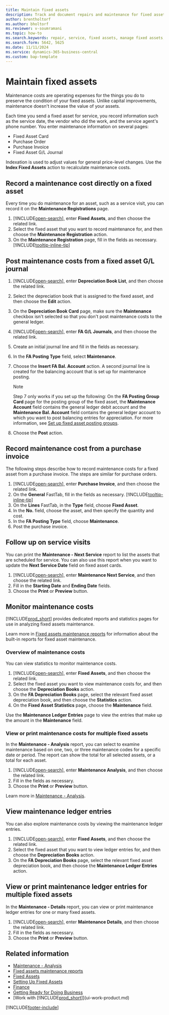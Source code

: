 ```yaml
---
title: Maintain fixed assets
description: Track and document repairs and maintenance for fixed assets to maintain their condition and value.
author: brentholtorf
ms.author: bholtorf
ms.reviewer: v-soumramani
ms.topic: how-to
ms.search.keywords: repair, service, fixed assets, manage fixed assets, maintenance cost
ms.search.form: 5642, 5625
ms.date: 11/11/2024
ms.service: dynamics-365-business-central
ms.custom: bap-template
---
```


# Maintain fixed assets

Maintenance costs are operating expenses for the things you do to preserve the condition of your fixed assets. Unlike capital improvements, maintenance doesn't increase the value of your assets.

Each time you send a fixed asset for service, you record information such as the service date, the vendor who did the work, and the service agent's phone number. You enter maintenance information on several pages:

* Fixed Asset Card
* Purchase Order
* Purchase Invoice
* Fixed Asset G/L Journal

Indexation is used to adjust values for general price-level changes. Use the **Index Fixed Assets** action to recalculate maintenance costs.

## Record a maintenance cost directly on a fixed asset

Every time you do maintenance for an asset, such as a service visit, you can record it on the **Maintenance Registrations** page.  

1. [!INCLUDE[open-search](includes/open-search.md)], enter **Fixed Assets**, and then choose the related link.  
2. Select the fixed asset that you want to record maintenance for, and then choose the **Maintenance Registration** action.
3. On the **Maintenance Registration** page, fill in the fields as necessary. [!INCLUDE[tooltip-inline-tip](includes/tooltip-inline-tip_md.md)]  

## Post maintenance costs from a fixed asset G/L journal

1. [!INCLUDE[open-search](includes/open-search.md)], enter **Depreciation Book List**, and then choose the related link.  
2. Select the depreciation book that is assigned to the fixed asset, and then choose the **Edit** action.
3. On the **Depreciation Book Card** page, make sure the **Maintenance** checkbox isn't selected so that you don't post maintenance costs to the general ledger.
4. [!INCLUDE[open-search](includes/open-search.md)], enter **FA G/L Journals**, and then choose the related link.  
5. Create an initial journal line and fill in the fields as necessary.
6. In the **FA Posting Type** field, select **Maintenance**.
7. Choose the **Insert FA Bal. Account** action. A second journal line is created for the balancing account that is set up for maintenance posting.

   > [!NOTE]  
   > Step 7 only works if you set up the following: On the **FA Posting Group Card** page for the posting group of the fixed asset, the **Maintenance Account** field contains the general ledger debit account and the **Maintenance Bal. Account** field contains the general ledger account to which you want to post balancing entries for appreciation. For more information, see [Set up fixed asset posting groups](fa-how-setup-general.md#set-up-fixed-asset-posting-groups).
1. Choose the **Post** action.

## Record maintenance cost from a purchase invoice

The following steps describe how to record maintenance costs for a fixed asset from a purchase invoice. The steps are similar for purchase orders.

1. [!INCLUDE[open-search](includes/open-search.md)], enter **Purchase Invoice**, and then choose the related link.
2. On the **General** FastTab, fill in the fields as necessary. [!INCLUDE[tooltip-inline-tip](includes/tooltip-inline-tip_md.md)]
3. On the **Lines** FastTab, in the **Type** field, choose **Fixed Asset**.
4. In the **No.** field, choose the asset, and then specify the quantity and cost.
5. In the **FA Posting Type** field, choose **Maintenance**.
6. Post the purchase invoice.

## Follow up on service visits

You can print the **Maintenance - Next Service** report to list the assets that are scheduled for service. You can also use this report when you want to update the **Next Service Date** field on fixed asset cards.  

1. [!INCLUDE[open-search](includes/open-search.md)], enter **Maintenance Next Service**, and then choose the related link.  
2. Fill in the **Starting Date** and **Ending Date** fields.  
3. Choose the **Print** or **Preview** button.


## Monitor maintenance costs

[!INCLUDE[prod_short](includes/prod_short.md)] provides dedicated reports and statistics pages for use in analyzing fixed assets maintenance.  

Learn more in [Fixed assets maintenance reports](fa-reports.md#fixed-assets-maintenance-reports) for information about the built-in reports for fixed asset maintenance.

### Overview of maintenance costs

You can view statistics to monitor maintenance costs.  

1. [!INCLUDE[open-search](includes/open-search.md)], enter **Fixed Assets**, and then choose the related link.
2. Select the fixed asset you want to view maintenance costs for, and then choose the **Depreciation Books** action.
3. On the **FA Depreciation Books** page, select the relevant fixed asset depreciation book, and then choose the **Statistics** action.
4. On the **Fixed Asset Statistics** page, choose the **Maintenance** field.

Use the **Maintenance Ledger Entries** page to view the entries that make up the amount in the **Maintenance** field.

### View or print maintenance costs for multiple fixed assets

In the **Maintenance - Analysis** report, you can select to examine maintenance based on one, two, or three maintenance codes for a specific date or period. The report can show the total for all selected assets, or a total for each asset.

1. [!INCLUDE[open-search](includes/open-search.md)], enter **Maintenance Analysis**, and then choose the related link.
2. Fill in the fields as necessary.
3. Choose the **Print** or **Preview** button.

Learn more in [Maintenance - Analysis](reports/report-5630.md).

## View maintenance ledger entries

You can also explore maintenance costs by viewing the maintenance ledger entries.  

1. [!INCLUDE[open-search](includes/open-search.md)], enter **Fixed Assets**, and then choose the related link.
2. Select the fixed asset that you want to view ledger entries for, and then choose the **Depreciation Books** action.
3. On the **FA Depreciation Books** page, select the relevant fixed asset depreciation book, and then choose the **Maintenance Ledger Entries** action.

## View or print maintenance ledger entries for multiple fixed assets

In the **Maintenance - Details** report, you can view or print maintenance ledger entries for one or many fixed assets.  

1. [!INCLUDE[open-search](includes/open-search.md)], enter **Maintenance Details**, and then choose the related link.
2. Fill in the fields as necessary.
3. Choose the **Print** or **Preview** button.

## Related information

- [Maintenance - Analysis](reports/report-5630.md)  
- [Fixed assets maintenance reports](fa-reports.md#fixed-assets-maintenance-reports)  
- [Fixed Assets](fa-manage.md)  
- [Setting Up Fixed Assets](fa-setup.md)  
- [Finance](finance.md)  
- [Getting Ready for Doing Business](ui-get-ready-business.md)  
- [Work with [!INCLUDE[prod_short](includes/prod_short.md)]](ui-work-product.md)

[!INCLUDE[footer-include](includes/footer-banner.md)]

